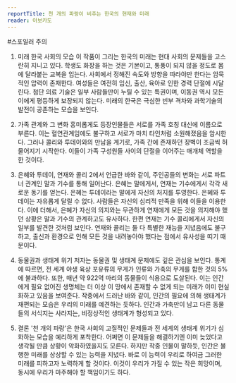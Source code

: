 ```yaml
---
reportTitle: 천 개의 파랑이 비추는 한국의 현재와 미래
reader: 아보카도
---
```


#스포일러 주의

 1. 미래 한국 사회의 모습
이 작품이 그리는 한국의 미래는 현대 사회의 문제들을 고스란히 지니고 있다. 학생도 화장을 하는 것은 기본이고, 통풍이 되지 않을 정도로 몸에 달라붙는 교복을 입는다. 사회에서 정해진 속도와 방향을 따라야만 한다는 암묵적인 압력이 존재한다. 여성들은 여전히 임신, 출산, 육아로 인한 경력 단절에 시달린다. 첨단 의료 기술은 일부 사람들만이 누릴 수 있는 특권이며, 이동권 역시 모든 이에게 평등하게 보장되지 않는다. 미래의 한국은 극심한 빈부 격차와 과학기술의 발전이 공존하는 모습을 보인다.

 2. 가족 관계와 그 변화
흥미롭게도 등장인물들은 서로를 가족 호칭 대신에 이름으로 부른다. 이는 혈연관계임에도 불구하고 서로가 마치 타인처럼 소원해졌음을 암시한다. 그러나 콜리와 투데이와의 만남을 계기로, 가족 간에 존재하던 장벽이 조금씩 허물어지기 시작한다. 이들이 가족 구성원들 사이의 단절을 이어주는 매개체 역할을 한 것이다.

 3. 은혜와 투데이, 연재와 콜리
2에서 언급한 바와 같이, 주인공들의 변화는 서로 파트너 관계인 말과 기수를 통해 일어난다. 은혜는 말에게서, 연재는 기수에게서 각각 새로운 동기를 얻는다.
은혜는 투데이라는 말에게 자신의 처지를 투영한다. 은혜와 투데이는 자유롭게 달릴 수 없다. 사람들은 자신의 심리적 만족을 위해 이들을 이용한다. 이에 더해서, 은혜가 자신의 의지와는 무관하게 연재에게 모든 것을 의지해야 했던 상황은 말과 기수의 관계하고도 유사하다.
한편 연재는 기수 콜리에게서 자신의 일부를 발견한 것처럼 보인다. 연재와 콜리는 둘 다 특별한 재능을 지녔음에도 불구하고, 출신과 환경으로 인해 모든 것을 내려놓아야 했다는 점에서 유사성을 띠기 때문이다.

 4. 동물권과 생태계 위기
저자는 동물권 및 생태계 문제에도 깊은 관심을 보인다.
통계에 따르면, 전 세계 야생 육상 포유류의 무게가 인류와 가축의 무게를 합한 것의 5%에 불과하다. 또한, 매년 약 922억 마리의 동물들이 식용으로 도살된다. 이는 인간에게 필요 없어진 생명체는 더 이상 이 땅에서 존재할 수 없게 되는 미래가 이미 현실화하고 있음을 보여준다.
작중에서 드러난 바와 같이, 인간의 필요에 의해 생태계가 재편되는 모습은 우리의 미래를 예견하는 듯하다. 인간과 가축만이 남고 다른 동물들의 서식지는 사라지는, 비정상적인 생태계가 형성되고 있다.

 5. 결론
'천 개의 파랑'은 한국 사회의 고질적인 문제들과 전 세계의 생태계 위기가 심화하는 모습을 예리하게 포착한다. 어쩌면 이 문제들을 해결하기엔 이미 늦었다고 생각될 만큼 상황이 악화하였을지도 모른다. 하지만 작중 인물이 말하듯, 인간은 불행한 미래를 상상할 수 있는 능력을 지녔다. 바로 이 능력이 우리로 하여금 그러한 미래를 피하고자 노력하게 할 것이다. 이것이 우리가 가질 수 있는 작은 희망이며, 동시에 우리가 마주해야 할 책임이기도 하다.
